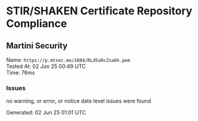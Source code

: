 # STIR/SHAKEN Certificate Repository Compliance

## Martini Security

Name: `https://p.mtsec.me/2884/RLd5aRcZsa6h.pem`\
Tested At: 02 Jun 25 00:49 UTC\
Time: 76ms

### Issues

no warning, or error, or notice date level issues were found

Generated: 02 Jun 25 01:01 UTC